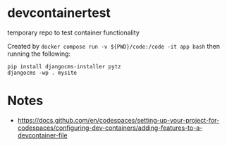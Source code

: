 # devcontainertest

temporary repo to test container functionality

Created by `docker compose run -v ${PWD}/code:/code -it app bash` then  running the following:

    pip install djangocms-installer pytz
    djangocms -wp . mysite 


# Notes

- https://docs.github.com/en/codespaces/setting-up-your-project-for-codespaces/configuring-dev-containers/adding-features-to-a-devcontainer-file
